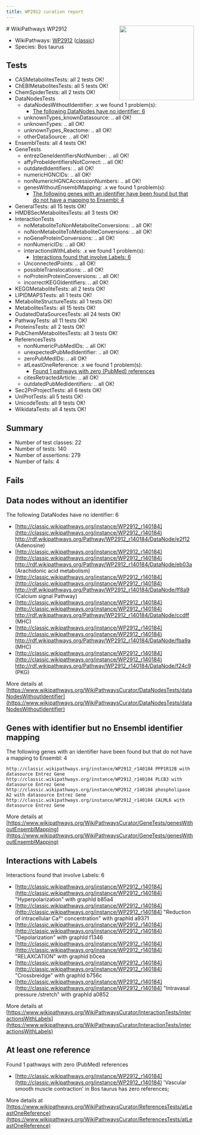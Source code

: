 ```yaml
---
title: WP2912 curation report
---
```


<img style="float: right; width: 200px" src="https://upload.wikimedia.org/wikipedia/commons/thumb/8/83/Wplogo_with_text_500.png/640px-Wplogo_with_text_500.png" />
# WikiPathways WP2912

* WikiPathways: [WP2912](https://wikipathways.org/pathways/WP2912) ([classic](https://classic.wikipathways.org/instance/WP2912))
* Species: Bos taurus
## Tests
* CASMetabolitesTests: all 2 tests OK!
* ChEBIMetabolitesTests: all 5 tests OK!
* ChemSpiderTests: all 2 tests OK!
* DataNodesTests
    * dataNodesWithoutIdentifier: .x we found 1 problem(s):
        * [The following DataNodes have no identifier: 6](#d2d32fa5)
    * unknownTypes_knownDatasource: .. all OK!
    * unknownTypes: .. all OK!
    * unknownTypes_Reactome: .. all OK!
    * otherDataSource: .. all OK!
* EnsemblTests: all 4 tests OK!
* GeneTests
    * entrezGeneIdentifiersNotNumber: .. all OK!
    * affyProbeIdentifiersNotCorrect: .. all OK!
    * outdatedIdentifiers: .. all OK!
    * numericHGNCIDs: .. all OK!
    * nonNumericHGNCAccessionNumbers: .. all OK!
    * genesWithoutEnsemblMapping: .x we found 1 problem(s):
        * [The following genes with an identifier have been found but that do not have a mapping to Ensembl: 4](#40286d86)
* GeneralTests: all 15 tests OK!
* HMDBSecMetabolitesTests: all 3 tests OK!
* InteractionTests
    * noMetaboliteToNonMetaboliteConversions: .. all OK!
    * noNonMetaboliteToMetaboliteConversions: .. all OK!
    * noGeneProteinConversions: .. all OK!
    * nonNumericIDs: .. all OK!
    * interactionsWithLabels: .x we found 1 problem(s):
        * [Interactions found that involve Labels: 6](#630d267d)
    * UnconnectedPoints: .. all OK!
    * possibleTranslocations: .. all OK!
    * noProteinProteinConversions: .. all OK!
    * incorrectKEGGIdentifiers: .. all OK!
* KEGGMetaboliteTests: all 2 tests OK!
* LIPIDMAPSTests: all 1 tests OK!
* MetaboliteStructureTests: all 1 tests OK!
* MetabolitesTests: all 15 tests OK!
* OudatedDataSourcesTests: all 24 tests OK!
* PathwayTests: all 11 tests OK!
* ProteinsTests: all 2 tests OK!
* PubChemMetabolitesTests: all 3 tests OK!
* ReferencesTests
    * nonNumericPubMedIDs: .. all OK!
    * unexpectedPubMedIdentifier: .. all OK!
    * zeroPubMedIDs: .. all OK!
    * atLeastOneReference: .x we found 1 problem(s):
        * [Found 1 pathways with zero (PubMed) references](#d0a459f0)
    * citesRetractedArticle: .. all OK!
    * outdatedPubMedIdentifiers: .. all OK!
* Sec2PriProjectTests: all 6 tests OK!
* UniProtTests: all 5 tests OK!
* UnicodeTests: all 9 tests OK!
* WikidataTests: all 4 tests OK!


## Summary

* Number of test classes: 22
* Number of tests: 140
* Number of assertions: 279
* Number of fails: 4

## Fails

<a name="d2d32fa5" />

## Data nodes without an identifier

The following DataNodes have no identifier: 6

* [http://classic.wikipathways.org/instance/WP2912_r140184](http://classic.wikipathways.org/instance/WP2912_r140184) http://rdf.wikipathways.org/Pathway/WP2912_r140184/DataNode/e2f12 (Adenosine)
* [http://classic.wikipathways.org/instance/WP2912_r140184](http://classic.wikipathways.org/instance/WP2912_r140184) http://rdf.wikipathways.org/Pathway/WP2912_r140184/DataNode/eb03a (Arachidonic acid metabolism)
* [http://classic.wikipathways.org/instance/WP2912_r140184](http://classic.wikipathways.org/instance/WP2912_r140184) http://rdf.wikipathways.org/Pathway/WP2912_r140184/DataNode/ff8a9 (Calcium signal Pathway)
* [http://classic.wikipathways.org/instance/WP2912_r140184](http://classic.wikipathways.org/instance/WP2912_r140184) http://rdf.wikipathways.org/Pathway/WP2912_r140184/DataNode/ccdff (MHC)
* [http://classic.wikipathways.org/instance/WP2912_r140184](http://classic.wikipathways.org/instance/WP2912_r140184) http://rdf.wikipathways.org/Pathway/WP2912_r140184/DataNode/fba9a (MHC)
* [http://classic.wikipathways.org/instance/WP2912_r140184](http://classic.wikipathways.org/instance/WP2912_r140184) http://rdf.wikipathways.org/Pathway/WP2912_r140184/DataNode/f24c9 (PKG)


More details at [https://www.wikipathways.org/WikiPathwaysCurator/DataNodesTests/dataNodesWithoutIdentifier](https://www.wikipathways.org/WikiPathwaysCurator/DataNodesTests/dataNodesWithoutIdentifier)

<a name="40286d86" />

## Genes with identifier but no Ensembl identifier mapping

The following genes with an identifier have been found but that do not have a mapping to Ensembl: 4
```
http://classic.wikipathways.org/instance/WP2912_r140184 PPP1R12B with datasource Entrez Gene
http://classic.wikipathways.org/instance/WP2912_r140184 PLCB3 with datasource Entrez Gene
http://classic.wikipathways.org/instance/WP2912_r140184 phospholipase A2 with datasource Entrez Gene
http://classic.wikipathways.org/instance/WP2912_r140184 CALML6 with datasource Entrez Gene
```

More details at [https://www.wikipathways.org/WikiPathwaysCurator/GeneTests/genesWithoutEnsemblMapping](https://www.wikipathways.org/WikiPathwaysCurator/GeneTests/genesWithoutEnsemblMapping)

<a name="630d267d" />

## Interactions with Labels

Interactions found that involve Labels: 6

* [http://classic.wikipathways.org/instance/WP2912_r140184](http://classic.wikipathways.org/instance/WP2912_r140184) "Hyperpolarization" with graphId b85a4
* [http://classic.wikipathways.org/instance/WP2912_r140184](http://classic.wikipathways.org/instance/WP2912_r140184) "Reduction of intracellular
 Ca²⁺ concentration" with graphId a9371
* [http://classic.wikipathways.org/instance/WP2912_r140184](http://classic.wikipathways.org/instance/WP2912_r140184) "Depolarization" with graphId f1346
* [http://classic.wikipathways.org/instance/WP2912_r140184](http://classic.wikipathways.org/instance/WP2912_r140184) "RELAXCATION" with graphId b0cea
* [http://classic.wikipathways.org/instance/WP2912_r140184](http://classic.wikipathways.org/instance/WP2912_r140184) "Crossbreidge" with graphId b756c
* [http://classic.wikipathways.org/instance/WP2912_r140184](http://classic.wikipathways.org/instance/WP2912_r140184) "Intravasal pressure
/stretch" with graphId a0852


More details at [https://www.wikipathways.org/WikiPathwaysCurator/InteractionTests/interactionsWithLabels](https://www.wikipathways.org/WikiPathwaysCurator/InteractionTests/interactionsWithLabels)

<a name="d0a459f0" />

## At least one reference

Found 1 pathways with zero (PubMed) references

* [http://classic.wikipathways.org/instance/WP2912_r140184](http://classic.wikipathways.org/instance/WP2912_r140184) 'Vascular smooth muscle contraction' in Bos taurus has zero references; 


More details at [https://www.wikipathways.org/WikiPathwaysCurator/ReferencesTests/atLeastOneReference](https://www.wikipathways.org/WikiPathwaysCurator/ReferencesTests/atLeastOneReference)

